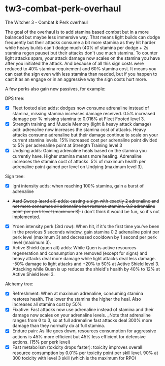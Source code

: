 # tw3-combat-perk-overhaul
The Witcher 3 - Combat & Perk overhaul


The goal of the overhaul is to add stamina based combat but in a more balanced but maybe less immersive way. That means light builds can dodge frequently but their attacks consume a bit more stamina as they hit harder while heavy builds can't dodge much (40% of stamina per dodge + 2s stamina regen pause) but their attacks don't use much stamina. To counter light attacks spam, your attack damage now scales on the stamina you have after you initiated the attack. And because of all this sign costs were reduced to 40% stamina requirement and 60% stamina cost. It means you can cast the sign even with less stamina than needed, but if you happen to cast it as an engage or in an aggressive way the sign costs hurt more.

A few perks also gain new passives, for example:

DPS tree:
- [x] Fleet footed also adds: dodges now consume adrenaline instead of stamina, missing stamina increases damage received. 0.5% increased damage per % missing stamina to 0.016% at Fleet Footed level 3.
- [x] Strength training and Muscle Memory (light & heavy attack damage) add: adrenaline now increases the stamina cost of attacks. Heavy attacks consume adrenaline but their damage continue to scale on your current stamina levels. 15% increased cost per adrenaline point divided to 5% per adrenaline point at Strength Training level 3
- [x] Undying adds: Gaining adrenaline heals based on the stamina you currently have. Higher stamina means more healing. Adrenaline increases the stamina cost of attacks. 5% of maximum health per adrenaline point gained per level on Undying (maximum level 3).

Sign tree:
- [x] Igni intensity adds: when reaching 100% stamina, gain a burst of adrenaline
- ~~Aard Sweep (aard alt) adds: casting a sign with exactly 2 adrenaline and not more consumes all adrenaline but restores stamina. 0.2 adrenaline point per perk level (maximum 3).~~ i don't think it would be fun, so it's not implemented.
- [x] Yrden intensity perk (3rd row): When hit, if it's the first time you've been in the previous 5 seconds window, gain stamina 0.2 adrenaline point per perk level (maximum 3) and decreased cooldown by 1 second per perk level (maximum 3).
- [x] Active Shield (quen alt) adds: While Quen is active resources regeneration and consumption are removed (except for signs) and heavy attacks deal more damage while light attacks deal less damage. -50% damage to light attacks and +20% to 50% at Active Shield level 3. Attacking while Quen is up reduces the shield's health by 40% to 12% at Active Shield level 3.

Alchemy tree:
- [x] Refreshment: When at maximum adrenaline, consuming stamina restores health. The lower the stamina the higher the heal. Also increases all stamina cost by 50%
- [x] Fixative: Fast attacks now use adrenaline instead of stamina and their damage now scales on your adrenaline levels. _Note that adrenaline ranges from 0 to 3, so at full adrenaline fast attacks deal 300% more damage than they normally do at full stamina.
- [x] Endure pain: As life goes down, resources consumption for aggressive actions is 45% more efficient but 45% less efficient for defensive actions. (15% per perk level)
- [x] Fast metabolism (toxicity drops faster): toxicity improves overall resource consumption by 0.01% per toxicity point per skill level. 90% at 300 toxicity with level 3 skill (which is the maximum for RPO)
